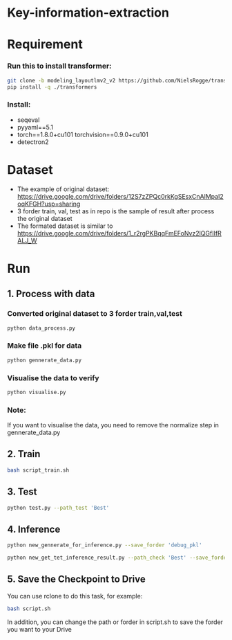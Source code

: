 
# Key-information-extraction

# Requirement
### Run this to install transformer:
```bash
git clone -b modeling_layoutlmv2_v2 https://github.com/NielsRogge/transformers.git
pip install -q ./transformers
```
### Install:
- seqeval
- pyyaml==5.1
- torch==1.8.0+cu101 torchvision==0.9.0+cu101
- detectron2

# Dataset

- The example of original dataset: https://drive.google.com/drive/folders/12S7zZPQc0rkKgSEsxCnAlMpaI2oqKFGH?usp=sharing
- 3 forder train, val, test as in repo is the sample of result after process the original dataset 
- The formated dataset is similar to https://drive.google.com/drive/folders/1_r2rgPKBqqFmEFoNvz2lQGfIIfRALJ_W

# Run

## 1. Process with data
### Converted original dataset to 3 forder train,val,test
```bash
python data_process.py
```
### Make file .pkl for data
```bash
python gennerate_data.py
```
### Visualise the data to verify
```bash
python visualise.py
```
### Note:
If you want to visualise the data, you need to remove the normalize step in gennerate_data.py

## 2. Train
```bash
bash script_train.sh
```

## 3. Test
```bash
python test.py --path_test 'Best'
```

## 4. Inference
```bash
python new_gennerate_for_inference.py --save_forder 'debug_pkl'
```

```bash
python new_get_tet_inference_result.py --path_check 'Best' --save_forder 'debug_pkl'
```

## 5. Save the Checkpoint to Drive
You can use rclone to do this task, for example:
```bash
bash script.sh
```
In addition, you can change the path or forder in script.sh to save the forder you want to your Drive
